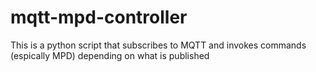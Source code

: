 # mqtt-mpd-controller
This is  a python script that subscribes to MQTT and invokes commands (espically MPD) depending on what is published
